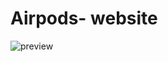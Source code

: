 # Airpods- website 
![preview](https://github.com/Vl4d7/Airpods-/assets/79332758/81cb7661-cf8b-4db0-8cc3-0d84b2c48494)
